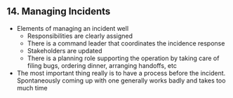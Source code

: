 ## 14. Managing Incidents

- Elements of managing an incident well
  - Responsibilities are clearly assigned
  - There is a command leader that coordinates the incidence response
  - Stakeholders are updated
  - There is a planning role supporting the operation by taking care of filing bugs, ordering dinner, arranging handoffs, etc
- The most important thing really is to have a process before the incident. Spontaneously coming up with one generally works badly and takes too much time
